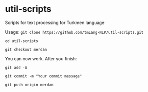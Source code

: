 # util-scripts
Scripts for text processing for Turkmen language

Usage:
`git clone https://github.com/tmLang-NLP/util-scripts.git`

`cd util-scripts`

`git checkout merdan`

You can now work. After you finish:

`git add -A`

`git commit -m "Your commit message"`

`git push origin merdan`

